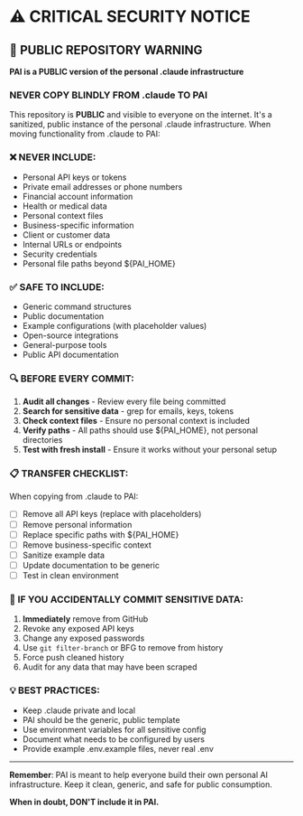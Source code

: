 # ⚠️ CRITICAL SECURITY NOTICE

## 🔴 PUBLIC REPOSITORY WARNING

**PAI is a PUBLIC version of the personal .claude infrastructure**

### NEVER COPY BLINDLY FROM .claude TO PAI

This repository is **PUBLIC** and visible to everyone on the internet. It's a sanitized, public instance of the personal .claude infrastructure. When moving functionality from .claude to PAI:

### ❌ NEVER INCLUDE:
- Personal API keys or tokens
- Private email addresses or phone numbers
- Financial account information
- Health or medical data
- Personal context files
- Business-specific information
- Client or customer data
- Internal URLs or endpoints
- Security credentials
- Personal file paths beyond ${PAI_HOME}

### ✅ SAFE TO INCLUDE:
- Generic command structures
- Public documentation
- Example configurations (with placeholder values)
- Open-source integrations
- General-purpose tools
- Public API documentation

### 🔍 BEFORE EVERY COMMIT:

1. **Audit all changes** - Review every file being committed
2. **Search for sensitive data** - grep for emails, keys, tokens
3. **Check context files** - Ensure no personal context is included
4. **Verify paths** - All paths should use ${PAI_HOME}, not personal directories
5. **Test with fresh install** - Ensure it works without your personal setup

### 📋 TRANSFER CHECKLIST:

When copying from .claude to PAI:

- [ ] Remove all API keys (replace with placeholders)
- [ ] Remove personal information
- [ ] Replace specific paths with ${PAI_HOME}
- [ ] Remove business-specific context
- [ ] Sanitize example data
- [ ] Update documentation to be generic
- [ ] Test in clean environment

### 🚨 IF YOU ACCIDENTALLY COMMIT SENSITIVE DATA:

1. **Immediately** remove from GitHub
2. Revoke any exposed API keys
3. Change any exposed passwords
4. Use `git filter-branch` or BFG to remove from history
5. Force push cleaned history
6. Audit for any data that may have been scraped

### 💡 BEST PRACTICES:

- Keep .claude private and local
- PAI should be the generic, public template
- Use environment variables for all sensitive config
- Document what needs to be configured by users
- Provide example .env.example files, never real .env

---

**Remember**: PAI is meant to help everyone build their own personal AI infrastructure. Keep it clean, generic, and safe for public consumption.

**When in doubt, DON'T include it in PAI.**